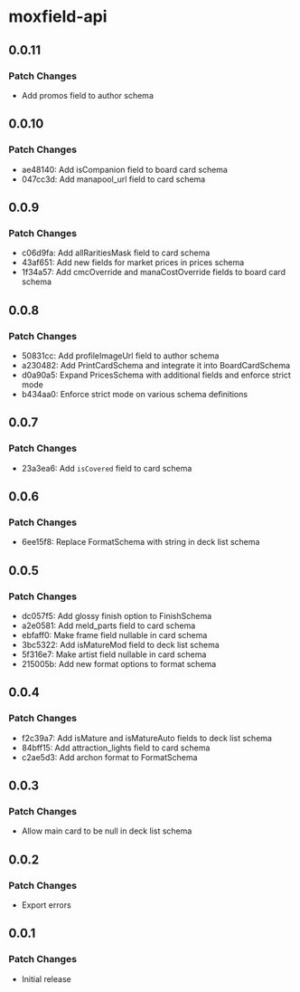# moxfield-api

## 0.0.11

### Patch Changes

- Add promos field to author schema

## 0.0.10

### Patch Changes

- ae48140: Add isCompanion field to board card schema
- 047cc3d: Add manapool_url field to card schema

## 0.0.9

### Patch Changes

- c06d9fa: Add allRaritiesMask field to card schema
- 43af651: Add new fields for market prices in prices schema
- 1f34a57: Add cmcOverride and manaCostOverride fields to board card schema

## 0.0.8

### Patch Changes

- 50831cc: Add profileImageUrl field to author schema
- a230482: Add PrintCardSchema and integrate it into BoardCardSchema
- d0a90a5: Expand PricesSchema with additional fields and enforce strict mode
- b434aa0: Enforce strict mode on various schema definitions

## 0.0.7

### Patch Changes

- 23a3ea6: Add `isCovered` field to card schema

## 0.0.6

### Patch Changes

- 6ee15f8: Replace FormatSchema with string in deck list schema

## 0.0.5

### Patch Changes

- dc057f5: Add glossy finish option to FinishSchema
- a2e0581: Add meld_parts field to card schema
- ebfaff0: Make frame field nullable in card schema
- 3bc5322: Add isMatureMod field to deck list schema
- 5f316e7: Make artist field nullable in card schema
- 215005b: Add new format options to format schema

## 0.0.4

### Patch Changes

- f2c39a7: Add isMature and isMatureAuto fields to deck list schema
- 84bff15: Add attraction_lights field to card schema
- c2ae5d3: Add archon format to FormatSchema

## 0.0.3

### Patch Changes

- Allow main card to be null in deck list schema

## 0.0.2

### Patch Changes

- Export errors

## 0.0.1

### Patch Changes

- Initial release
